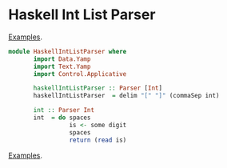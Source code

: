 # Haskell Int List Parser

[Examples](./INDEX.md).

```haskell
module HaskellIntListParser where
       import Data.Yamp
       import Text.Yamp
       import Control.Applicative

       haskellIntListParser :: Parser [Int]
       haskellIntListParser  = delim "[" "]" (commaSep int)

       int :: Parser Int
       int  = do spaces
                 is <- some digit
                 spaces
                 return (read is)
```

[Examples](./INDEX.md).
